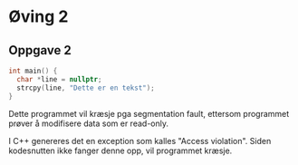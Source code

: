 # Øving 2

## Oppgave 2

```cpp
int main() {
  char *line = nullptr;
  strcpy(line, "Dette er en tekst");
}
```

Dette programmet vil kræsje pga segmentation fault, ettersom programmet prøver å modifisere data som er read-only.

I C++ genereres det en exception som kalles "Access violation". Siden kodesnutten ikke fanger denne opp, vil programmet kræsje.
